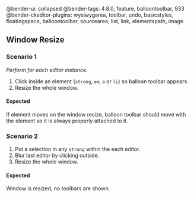 @bender-ui: collapsed
@bender-tags: 4.8.0, feature, balloontoolbar, 933
@bender-ckeditor-plugins: wysiwygarea, toolbar, undo, basicstyles, floatingspace, balloontoolbar, sourcearea, list, link, elementspath, image

## Window Resize

### Scenario 1

_Perform for each editor instance._

1. Click inside an element (`strong`, `em`, `a` or `li`) so balloon toolbar appears.
1. Resize the whole window.

#### Expected

If element moves on the window resize, balloon toolbar should move with the element so it is always properly attached to it.

### Scenario 2

1. Put a selection in any `strong` within the each editor.
1. Blur last editor by clicking outside.
1. Resize the whole window.

#### Expected

Window is resized, no toolbars are shown.

